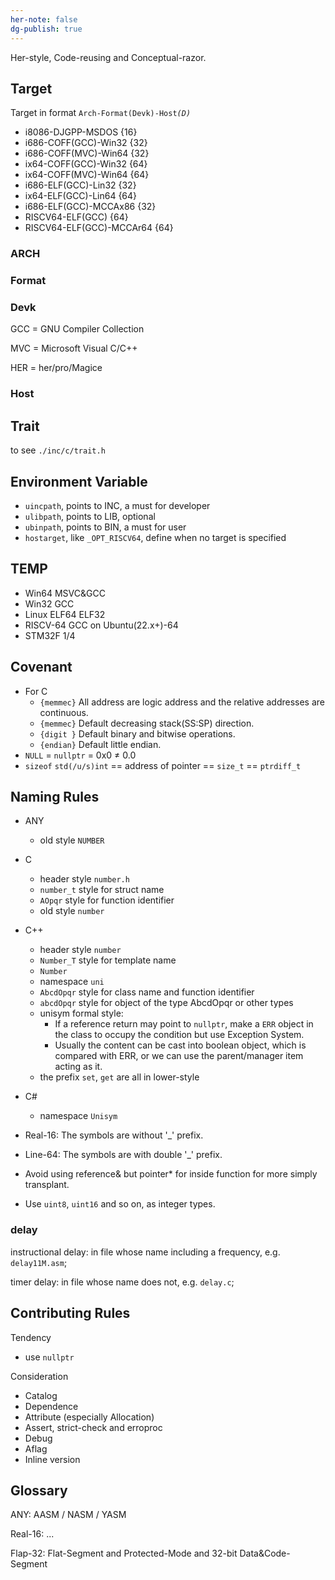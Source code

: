 ```yaml
---
her-note: false
dg-publish: true
---
```


Her-style, Code-reusing and Conceptual-razor.

## Target

Target in format `Arch-Format(Devk)-Host`*`(D)`*
- i8086-DJGPP-MSDOS {16}
- i686-COFF(GCC)-Win32 {32}
- i686-COFF(MVC)-Win64 {32}
- ix64-COFF(GCC)-Win32 {64}
- ix64-COFF(MVC)-Win64 {64}
- i686-ELF(GCC)-Lin32 {32}
- ix64-ELF(GCC)-Lin64 {64}
- i686-ELF(GCC)-MCCAx86 {32}
- RISCV64-ELF(GCC) {64}
- RISCV64-ELF(GCC)-MCCAr64 {64}

### ARCH

### Format


### Devk


GCC = GNU Compiler Collection

MVC = Microsoft Visual C/C++

HER = her/pro/Magice 


### Host



## Trait

to see `./inc/c/trait.h`


## Environment Variable

- `uincpath`, points to INC, a must for developer
- `ulibpath`, points to LIB, optional
- `ubinpath`, points to BIN, a must for user
- `hostarget`, like `_OPT_RISCV64`, define when no target is specified

## TEMP

- Win64 MSVC&GCC
- Win32 GCC
- Linux ELF64 ELF32
- RISCV-64 GCC on Ubuntu(22.x+)-64
- STM32F 1/4

## Covenant

- For C
    - `{memmec}` All address are logic address and the relative addresses are continuous.
    - `{memmec}` Default decreasing stack(SS:SP) direction.
    - `{digit }` Default binary and bitwise operations.
    - `{endian}` Default little endian.
- `NULL` = `nullptr` = 0x0 ≠ 0.0
- `sizeof` `std(/u/s)int` == address of pointer == `size_t` == `ptrdiff_t` 



## Naming Rules

- ANY
	- old style `NUMBER`
- C
    - header style `number.h` 
    - `number_t`  style for struct name
    - `AOpqr` style for  function identifier
	- old style `number`
- C++ 
    - header style `number` 
    - `Number_T` style for template name
	- `Number` 
    - namespace `uni` 
    - `AbcdOpqr` style for class name and function identifier
    - `abcdOpqr` style for object of the type AbcdOpqr or other types
    - unisym formal style:
        - If a reference return may point to `nullptr`, make a `ERR` object in the class to occupy the condition but use Exception System. 
        - Usually the content can be cast into boolean object, which is compared with ERR, or we can use the parent/manager item acting as it.
    - the prefix `set`, `get` are all in lower-style
- C#
    - namespace `Unisym` 

- Real-16: The symbols are without '_' prefix.
- Line-64: The symbols are with double '_' prefix.
- Avoid using reference& but pointer* for inside function for more simply transplant.
- Use `uint8`, `uint16` and so on, as integer types.

### delay

instructional delay: in file whose name including a frequency, e.g. `delay11M.asm`;

timer delay: in file whose name does not, e.g. `delay.c`;


## Contributing Rules 

Tendency

- use `nullptr` 

Consideration

- Catalog
- Dependence
- Attribute (especially Allocation)
- Assert, strict-check and erroproc
- Debug
- Aflag
- Inline version

## Glossary

ANY: AASM / NASM / YASM

Real-16: ...

Flap-32: Flat-Segment and Protected-Mode and 32-bit Data&Code-Segment
